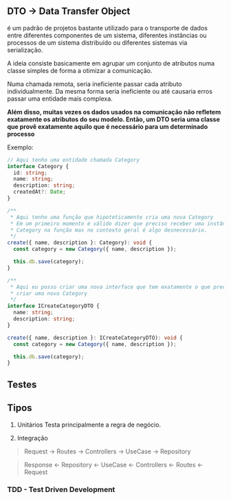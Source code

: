 ## DTO -> Data Transfer Object
é um padrão de projetos bastante utilizado para o transporte de dados entre diferentes componentes de um sistema, diferentes instâncias ou processos de um sistema distribuído ou diferentes sistemas via serialização.

A ideia consiste basicamente em agrupar um conjunto de atributos numa classe simples de forma a otimizar a comunicação.

Numa chamada remota, seria ineficiente passar cada atributo individualmente. Da mesma forma seria ineficiente ou até causaria erros passar uma entidade mais complexa.

**Além disso, muitas vezes os dados usados na comunicação não refletem exatamente os atributos do seu modelo. Então, um DTO seria uma classe que provê exatamente aquilo que é necessário para um determinado processo**

Exemplo:

```ts
// Aqui tenho uma entidade chamada Category
interface Category {
  id: string;
  name: string;
  description: string;
  createdAt?: Date;
}
```
```ts
/**
 * Aqui tenho uma função que hipoteticamente cria uma nova Category
 * Em um primeiro momento é válido dizer que preciso receber uma instância do 
 * Category na função mas no contexto geral é algo desnecessário.
 */
create({ name, description }: Category): void {
  const category = new Category({ name, description });

  this.db.save(category);
}
```
```ts
/**
 * Aqui eu posso criar uma nova interface que tem exatamente o que preciso pra
 * criar uma nova Category
 */
interface ICreateCategoryDTO {
  name: string;
  description: string;
}

create({ name, description }: ICreateCategoryDTO): void {
  const category = new Category({ name, description });

  this.db.save(category);
}
```

## Testes
## Tipos
1. Unitários
Testa principalmente a regra de negócio.

2. Integração
> Request -> Routes -> Controllers -> UseCase -> Repository

> Response <- Repository <- UseCase <- Controllers <- Routes <- Request

### TDD - Test Driven Development